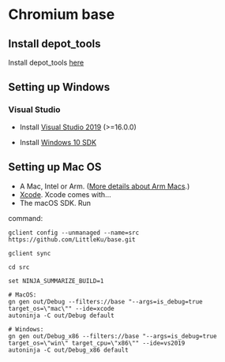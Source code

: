 # Chromium base
## Install depot_tools
Install depot_tools [here](https://commondatastorage.googleapis.com/chrome-infra-docs/flat/depot_tools/docs/html/depot_tools_tutorial.html#_setting_up)

## Setting up Windows

### Visual Studio
*   Install [Visual Studio 2019](https://docs.microsoft.com/en-us/visualstudio/releases/2019/release-notes) (>=16.0.0)

*   Install [Windows 10 SDK](https://developer.microsoft.com/en-us/windows/downloads/sdk-archive/)

## Setting up Mac OS
*   A Mac, Intel or Arm.
    ([More details about Arm Macs](https://chromium.googlesource.com/chromium/src.git/+/main/docs/mac_arm64.md).)
*   [Xcode](https://developer.apple.com/xcode/). Xcode comes with...
*   The macOS SDK. Run

command:
```
gclient config --unmanaged --name=src https://github.com/LittleKu/base.git

gclient sync

cd src

set NINJA_SUMMARIZE_BUILD=1

# MacOS:
gn gen out/Debug --filters://base "--args=is_debug=true target_os=\"mac\"" --ide=xcode
autoninja -C out/Debug default

# Windows:
gn gen out/Debug_x86 --filters://base "--args=is_debug=true target_os=\"win\" target_cpu=\"x86\"" --ide=vs2019
autoninja -C out/Debug_x86 default
```